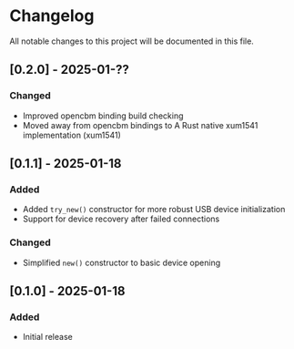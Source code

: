 # Changelog
All notable changes to this project will be documented in this file.

## [0.2.0] - 2025-01-??
### Changed
- Improved opencbm binding build checking
- Moved away from opencbm bindings to A Rust native xum1541 implementation (xum1541)

## [0.1.1] - 2025-01-18
### Added
- Added `try_new()` constructor for more robust USB device initialization
- Support for device recovery after failed connections

### Changed
- Simplified `new()` constructor to basic device opening

## [0.1.0] - 2025-01-18
### Added
- Initial release
